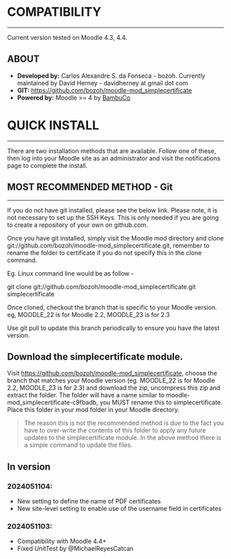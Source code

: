 # COMPATIBILITY
---

Current version tested on Moodle 4.3, 4.4.

## ABOUT
* **Developed by:**  Carlos Alexandre S. da Fonseca - bozoh. Currently maintained by David Herney - davidherney at gmail dot com
* **GIT:** https://github.com/bozoh/moodle-mod_simplecertificate
* **Powered by:** Moodle >= 4 by [BambuCo](https://bambuco.co/)

# QUICK INSTALL
---

There are two installation methods that are available.
Follow one of these, then log into your Moodle site as an administrator and visit the notifications page
to complete the install.

## MOST RECOMMENDED METHOD - Git
---
If you do not have git installed, please see the below link. Please note, it is
not necessary to set up the SSH Keys. This is only needed if you are going to
create a repository of your own on github.com.

Once you have git installed, simply visit the Moodle mod directory and clone
git://github.com/bozoh/moodle-mod_simplecertificate.git, remember to
rename the folder to certificate if you do not specify this in the clone command.

Eg. Linux command line would be as follow -

git clone git://github.com/bozoh/moodle-mod_simplecertificate.git simplecertificate

Once cloned, checkout the branch that is specific to your Moodle version.
eg, MOODLE_22 is for Moodle 2.2, MOODLE_23 is for 2.3

Use git pull to update this branch periodically to ensure you have the latest version.

## Download the simplecertificate module.

Visit https://github.com/bozoh/moodle-mod_simplecertificate, choose the branch
that matches your Moodle version (eg. MOODLE_22 is for Moodle 2.2, MOODLE_23 is for 2.3)
and download the zip, uncompress this zip and extract the folder. The folder will have a name similar to moodle-mod_simplecertificate-c9fbadb, you MUST rename this to simplecertificate.
Place this folder in your mod folder in your Moodle directory.

> The reason this is not the recommended method is due to the fact you have to over-write the contents of this folder to apply any future updates to the simplecertificate module. In the above method there is a simple command to update the files.

## In version

### 2024051104:
- New setting to define the name of PDF certificates
- New site-level setting to enable use of the username field in certificates

### 2024051103:
- Compatibility with Moodle 4.4+
- Fixed UnitTest by @MichaelReyesCatcan
